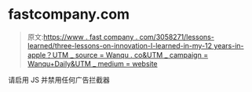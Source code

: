 # fastcompany.com

> 原文:[https://www . fast company . com/3058271/lessons-learned/three-lessons-on-innovation-I-learned-in-my-12 years-in-apple？UTM _ source = Wanqu . co&UTM _ campaign = Wanqu+Daily&UTM _ medium = website](https://www.fastcompany.com/3058271/lessons-learned/three-lessons-on-innovation-i-learned-during-my-12-years-at-apple?utm_source=wanqu.co&utm_campaign=Wanqu+Daily&utm_medium=website)

请启用 JS 并禁用任何广告拦截器